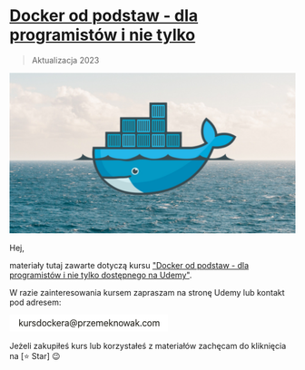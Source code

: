 # [Docker od podstaw - dla programistów i nie tylko](https://www.udemy.com/course/docker-od-podstaw-dla-programistow-i-nie-tylko/?referralCode=39F9BBE841432712F0F4)

> Aktualizacja 2023

![logo](./img/logo.png)

Hej,

materiały tutaj zawarte dotyczą kursu ["Docker od podstaw - dla programistów i nie tylko dostępnego na Udemy"](https://www.udemy.com/course/docker-od-podstaw-dla-programistow-i-nie-tylko/?referralCode=39F9BBE841432712F0F4).

W razie zainteresowania kursem zapraszam na stronę Udemy lub kontakt pod adresem:

![email](./img/email.png)

Jeżeli zakupiłeś kurs lub korzystałeś z materiałów zachęcam do kliknięcia na [⭐ Star] 😉
